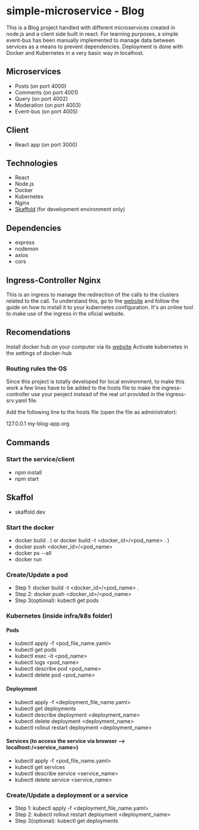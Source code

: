 # simple-microservice - Blog
This is a Blog project handled with different microservices created in node.js and a client side built in react.
For learning purposes, a simple event-bus has been manually implemented to manage data between services as a means to prevent dependencies.
Deployment is done with Docker and Kubernetes in a very basic way in localhost.

## Microservices
- Posts (on port 4000)
- Comments (on port 4001)
- Query (on port 4002)
- Moderation (on port 4003)
- Event-bus (on port 4005)

## Client
- React app (on port 3000)

## Technologies
- React
- Node.js
- Docker
- Kubernetes
- Nginx
- [Skaffold](https://skaffold.dev/docs/install/) (for development environment only)

## Dependencies
- express
- nodemon
- axios
- cors

## Ingress-Controller Nginx
This is an ingress to manage the redirection of the calls to the clusters related to the call.
To understand this, go to the [website](https://kubernetes.github.io/ingress-nginx/deploy/) and follow the guide
on how to install it to your kubernetes configuration.
It's an online tool to make use of the ingress in the oficial website.

## Recomendations
Install docker hub on your computer via its [website](https://www.docker.com/)
Activate kubernetes in the settings of docker-hub

### Routing rules the OS
Since this project is totally developed for local environment, to make this work a few lines have to be added to
the hosts file to make the ingress-controller use your peoject instead of the real url provided in the ingress-srv.yaml file.

Add the following line to the hosts file (open the file as administrator):

127.0.0.1 my-blog-app.org

## Commands

### Start the service/client
- npm install
- npm start

## Skaffol
- skaffold dev

### Start the docker
- docker build . ( or docker build -t <docker_id>/<pod_name> . )
- docker push <docker_id>/<pod_name>
- docker ps --all
- docker run <image>

### Create/Update a pod
- Step 1: docker build -t <docker_id>/<pod_name> .
- Step 2: docker push <docker_id>/<pod_name>
- Step 3(optional): kubectl get pods

### Kubernetes (inside infra/k8s folder)
#### Pods
- kubectl apply -f <pod_file_name.yaml>
- kubectl get pods
- kubectl exec -it <pod_name> <command>
- kubectl logs <pod_name>
- kubectl describe pod <pod_name>
- kubectl delete pod <pod_name>
#### Deployment
- kubectl apply -f <deployment_file_name.yaml>
- kubectl get deployments
- kubectl describe deployment <deployment_name>
- kubectl delete deployment <deployment_name>
- kubectl rollout restart deployment <deployment_name>
#### Services (to access the service via browser --> localhost:<port>/<service_name>)
- kubectl apply -f <pod_file_name.yaml>
- kubectl get services
- kubectl describe service <service_name>
- kubectl delete service <service_name>

### Create/Update a deployment or a service
- Step 1: kubectl apply -f <deployment_file_name.yaml>
- Step 2: kubectl rollout restart deployment <deployment_name>
- Step 3(optional): kubectl get deployments
